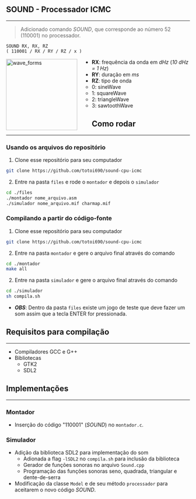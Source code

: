 ## SOUND - Processador ICMC
---
> Adicionado comando *SOUND*, que corresponde ao número 52 (110001) no processador.

```assembly
SOUND RX, RX, RZ
( 110001 / RX / RY / RZ / x )
```
<img src="https://upload.wikimedia.org/wikipedia/commons/thumb/7/77/Waveforms.svg/600px-Waveforms.svg.png" alt="wave_forms" width="195" align="left" style="margin-right: 40px"/>

-   **RX**: frequência da onda em *dHz* (*10 dHz = 1 Hz*)
-   **RY**: duração em _ms_
-   **RZ**: tipo de onda
    -   0: sineWave
    -   1: squareWave
    -   2: triangleWave
    -   3: sawtoothWave



## Como rodar
---
###  Usando os arquivos do repositório
1. Clone esse repositório para seu computador
```bash
git clone https://github.com/totoi690/sound-cpu-icmc
```
2. Entre na pasta ```files``` e rode o ```montador``` e depois o ```simulador```
```bash
cd ./files
./montador nome_arquivo.asm
./simulador nome_arquivo.mif charmap.mif
```

### Compilando a partir do código-fonte
1. Clone esse repositório para seu computador
```bash
git clone https://github.com/totoi690/sound-cpu-icmc
```
2. Entre na pasta ```montador``` e gere o arquivo final através do comando
```bash
cd ./montador
make all
```
2. Entre na pasta ```simulador``` e gere o arquivo final através do comando
```bash
cd ./simulador
sh compila.sh
```

- ***OBS***: Dentro da pasta ```files``` existe um jogo de teste que deve fazer um som assim que a tecla ENTER for pressionada.

## Requisitos para compilação
---
- Compiladores GCC e G++
- Bibliotecas
	- GTK2
	- SDL2

## Implementações
---
### Montador
- Inserção do código "110001" (*SOUND*) no ```montador.c```.

### Simulador
- Adição da biblioteca SDL2 para implementação do som
	- Adionada a flag ```-lSDL2``` no ```compila.sh``` para inclusão da biblioteca
	- Gerador de funções sonoras no arquivo ```Sound.cpp```
	- Programação das funções sonoras seno, quadrada, triangular e dente-de-serra
- Modificação da classe ```Model``` e de seu método ```processador``` para aceitarem o novo código *SOUND*.
